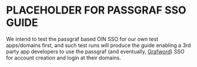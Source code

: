 # PLACEHOLDER FOR PASSGRAF SSO GUIDE
We intend to test the passgraf based OIN SSO for our own test apps/domains first, and such test runs will produce the guide enabling a 3rd party app developers to use the passgraf (and eventually, [Grafword](https://www.grafword.com)) SSO for account creation and login at their domains.
